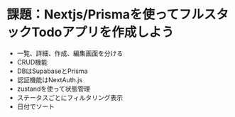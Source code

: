 # 課題：Nextjs/Prismaを使ってフルスタックTodoアプリを作成しよう

- 一覧、詳細、作成、編集画面を分ける
- CRUD機能
- DBはSupabaseとPrisma
- 認証機能はNextAuth.js
- zustandを使って状態管理
- ステータスごとにフィルタリング表示
- 日付でソート
